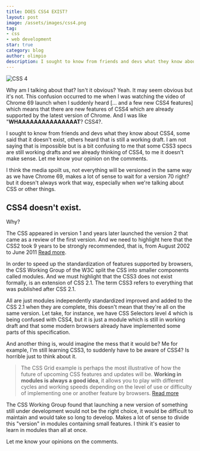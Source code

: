```yaml
---
title: DOES CSS4 EXIST?
layout: post
image: /assets/images/css4.png
tag:
- css
- web development
star: true
category: blog
author: olimpio
description: I sought to know from friends and devs what they know about CSS4, some said that it doesn't exist, others heard that is still a working draft.
---
```


![CSS 4](https://thepracticaldev.s3.amazonaws.com/i/jv5izolsa4bf8eflldju.png)


Why am I talking about that? Isn't it obvious? Yeah. It may seem obvious but it's not. This confusion occurred to me when I was watching the video of Chrome 69 launch when I suddenly heard [... and a few new CSS4 features] which means that there are new features of CSS4 which are already supported by the latest version of Chrome. And I was like "**WHAAAAAAAAAAAAAAAT**? CSS4?.

I sought to know from friends and devs what they know about CSS4, some said that it doesn't exist, others heard that is still a working draft. I am not saying that is impossible but is a bit confusing to me that some CSS3 specs are still working drafts and we already thinking of CSS4, to me it doesn't make sense. Let me know your opinion on the comments.

I think the media spoilt us, not everything will be versioned in the same way as we have Chrome 69, makes a lot of sense to wait for a version 70 right?  but it doesn't always work that way, especially when we're talking about CSS or other things.

## CSS4 doesn't exist.

Why?

The CSS appeared in version 1 and years later launched the version 2 that came as a review of the first version. And we need to highlight here that the CSS2 took 9 years to be strongly recommended, that is, from August 2002 to June 2011 [Read more](https://developer.mozilla.org/en-US/docs/Web/CSS/CSS30). 

In order to speed up the standardization of features supported by browsers, the CSS Working Group of the W3C split the CSS into smaller components called modules. And we must highlight that the CSS3 does not exist formally, is an extension of CSS 2.1. The term CSS3 refers to everything that was published after CSS 2.1.

All are just modules independently standardized improved and added to the CSS 2.1 when they are complete, this doesn't mean that they're all on the same version. Let take, for instance, we have CSS Selectors level 4 which is being confused with CSS4, but it is just a module which is still in working draft and that some modern browsers already have implemented some parts of this specification.

And another thing is, would imagine the mess that it would be? Me for example, I'm still learning CSS3, to suddenly have to be aware of CSS4? Is horrible just to think about it.

> The CSS Grid example is perhaps the most illustrative of how the future of upcoming CSS features and updates will be. **Working in modules is always a good idea**,
> it allows you to play with different cycles and working speeds depending on the level of use or difficulty of implementing one or another feature by browsers. [Read more](https://www.silocreativo.com/en/css4-the-new-version-of-css-that-will-never-exist/)

The CSS Working Group found that launching a new version of something still under development would not be the right choice, it would be difficult to maintain and would take so long to develop. Makes a lot of sense to divide this "version" in modules containing small features. I think it's easier to learn in modules than all at once.

Let me know your opinions on the comments.
